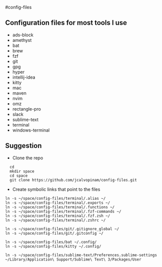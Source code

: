 #config-files

## Configuration files for most tools I use

* ads-block
* amethyst
* bat
* brew
* fzf
* git
* gpg
* hyper
* intellij-idea
* kitty
* mac
* maven
* nvim 
* omz
* rectangle-pro
* slack
* sublime-text
* terminal
* windows-terminal


## Suggestion

* Clone the repo
```shell
  cd
  mkdir space
  cd space
  git clone https://github.com/jcalvopinam/config-files.git
```

* Create symbolic links that point to the files

```shell
ln -s ~/space/config-files/terminal/.alias ~/
ln -s ~/space/config-files/terminal/.exports ~/
ln -s ~/space/config-files/terminal/.functions ~/
ln -s ~/space/config-files/terminal/.fzf-commands ~/
ln -s ~/space/config-files/terminal/.fzf.zsh ~/
ln -s ~/space/config-files/terminal/.zshrc ~/

ln -s ~/space/config-files/git/.gitignore_global ~/
ln -s ~/space/config-files/git/.gitconfig ~/

ln -s ~/space/config-files/bat ~/.config/
ln -s ~/space/config-files/kitty ~/.config/

ln -s ~/space/config-files/sublime-text/Preferences.sublime-settings ~/Library/Application\ Support/Sublime\ Text\ 3/Packages/User
```
